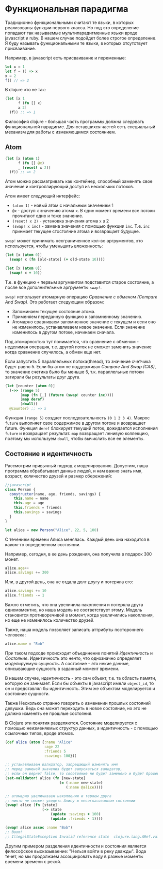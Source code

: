 # Функциональная парадигма

Традиционно функциональными считают те языки, в которых реализованы функции первого класса.
Но под это определение попадают так называемые мультипарадигменные языки вроде javascript и ruby.
В нашем случае подойдет более строгое определение.
Я буду называть функциональными те языки, в которых отсутствует присваивание.

Например, в javascript есть присваивание и переменные:

```javascript
let x = 1
let f = () => x
x = 2
f() // => 2
```

В clojure это не так:

```clojure
(let [x 1
      f (fn [] x)
      x 2]
  (f)) ;; => 1
```

Философия clojure - большая часть программы должна следовать функциональной парадигме.
Для оставшихся частей есть специальный механизм для работы с изменяющимся состоянием.

## Atom

```clojure
(let [x (atom 1)
      f (fn [] @x)
      _ (reset! x 2)]
  (f)) ;; => 2
```

Атом можно рассматривать как контейнер, способный заменять свое значение и контроллирующий доступ из нескольких потоков.

Атом имеет следующий интерфейс:
+ `(atom 1)` - новый атом с начальным значением 1
+ `@x` - доступ к значению атома `x`.
   В один момент времени все потоки прочитают одно и тоже значение.
+ `(reset! x 2)` - установка значения атома `x` в 2
+ `(swap! x inc)` - замена значения с помощью функции `inc`.
  Т.е. `inc` принмает текущее стостояние атома и возвращает будущее.

`swap!` может принимать неограниченное кол-во аргрументов, это используется, чтобы уменьшить вложенность:

```clojure
(let [x (atom 0)]
  (swap! x (fn [old-state] (+ old-state 10))))

(let [x (atom 0)]
  (swap! x + 10))
```

Т.е. в функцию `+` первым аргументом подставится старое состояние,
а после все дополнительные аргрументы `swap!`.

`swap!` использует атомарную операцию *Сравнение с обменом (Compare And Swap)*.
Это работает следующим образом:

+ Запоминаем текущее состояние атома.
+ Применяем переданную функцию к запомненному значению.
+ Атомарно сравниваем запомненное значение с текущем и если оно не изменилось,
  устанавливаем новое значение. Если значение изменилось в другом потоке, начинаем сначала.

Под атомарностью тут понимается, что сравнение с обменом - неделимая операция,
т.е. другой поток не сможет заменить значение когда сравнение случилось, а обмен еще нет.

Если запустить 5 параллельных потока(thread), то значение счетчика будет равно 5.
Если бы атом не поддерживал *Compare And Swap (CAS)*, то значение счетика было бы меньше 5,
т.к. параллельные потоки затирали бы результаты друг друга.

```clojure
(let [counter (atom 0)]
  (->> (range 5)
       (map (fn [_] (future (swap! counter inc))))
       (map deref)
       (doall))
  @counter) ;; => 5
```

Функция `(range 5)` создает последовательность `(0 1 2 3 4)`.
Макрос `future` выполняет свое содержимое в другом потоке и возвращает future.
Функция `deref` блокирует текущий поток, дожидается исполнения `future` и возвращает результат.
`map` возвращает ленивую коллекцию, поэтому мы используем `doall`, чтобы вычислить все ее элементы.

## Состояние и идентичность

Рассмотрим привычный подход к моделированию.
Допустим, наша программа обрабатывает данные людей,
и нам важно знать имя, возраст, количество друзей и размер сбережений:

```javascript
//javascript
class Person {
  constructor(name, age, friends, savings) {
    this.name = name
    this.age = age
    this.friends = friends
    this.savings = savings
  }
}

let alice = new Person("Alice", 22, 5, 100)
```

С течением времени Алиса менялась.
Каждый день она находится в каком-то определенном состоянии.

Например, сегодня, в ее день рождения, она получила в подарок 300 монет.

```javascript
alice.age++
alice.savings += 300
```

Или, в другой день, она не отдала долг другу и потеряла его:

```javascript
alice.savings += 10
alice.friends -= 1
```

Важно отметить, что она увеличила накопления и потеряла друга одномоментно,
но наша модель не соответствует этому. Модель становится противоречивой в момент, когда
увеличились накопления, но еще не изменилось количество друзей.

Также, наша модель позволяет записать аттрибуты постороннего человека:
```javascript
alice.name = "Bob"
```

При таком подходе происходит объединение понятий *Идентичность* и *Состояние*.
Идентичность это нечто, что однозначно определяет моделируемую сущность.
А состояние - это некие данные, описывающие сущность в заданный момент времени.

В нашем случае, идентичность - это сам объект, т.е. та область памяти, которую он занимает.
Если бы объекты в javascript имели `object_id`, то он и представлял бы идентичность.
Этим же объектом моделируется и состояние сущности.

Также Несколько странно говорить о изменении прошлых состояний девушки.
Ведь она может переходить в новое состояние, но это не должно изменять ее прошлые состояния.

В Clojure эти понятия разделяются.
Состояние моделируется с помощью неизменяемых структур данных,
а идентичность - с помощью ссылочных типов, вроде атомов.

```clojure
(def alice (atom {:name "Alice"
                  :age 22
                  :friends 5
                  :savings 100}))

;; устанавливаем валидатор, запрещающий изменять имя
;; перед заменой значения будет запускаться валидатор,
;; если он вернет false, то сосотояние не будет заменено и будет брошено исключение
(set-validator! alice (fn [new-state]
                         (= (:name new-state)
                            (:name @alice))))

;; атомарно увеличиваем накопления и теряем друга
;; никто не сможет увидеть Алису в несогласованном состоянии
(swap! alice (fn [state]
                 (-> state
                     (update :savings + 100)
                     (update :friends - 1))))

(swap! alice assoc :name "Bob")
;; Boom!
;; IllegalStateException Invalid reference state  clojure.lang.ARef.validate (ARef.java:33)
```

Другим примером разделения идентичности и состояния является философское высказываение: "Нельзя войти в реку дважды". Вода течет, но мы продолжаем ассоциировать воду в разные моменты времени времени с рекой.
